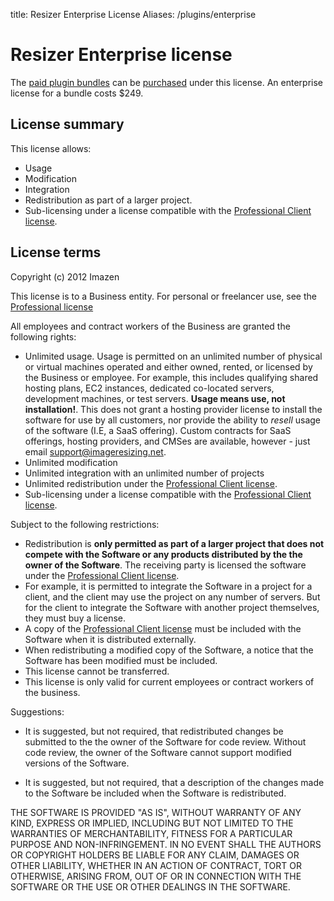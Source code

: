 title: Resizer Enterprise License
Aliases: /plugins/enterprise

# Resizer Enterprise license

The [paid plugin bundles](/plugins) can be [purchased](/plugins) under this license. An enterprise license for a bundle costs <span class="price">$249</span>.

## License summary

This license allows:

 * Usage
 * Modification
 * Integration
 * Redistribution as part of a larger project.
 * Sub-licensing under a license compatible with the [Professional Client license][proclient].


## License terms

Copyright (c) 2012 Imazen

This license is to a Business entity. For personal or freelancer use, see the [Professional license][pro]

All employees and contract workers of the Business are granted the following rights:

 * Unlimited usage. Usage is permitted on an unlimited number of physical or virtual machines operated and either owned, rented, or licensed by the Business or employee. For example, this includes qualifying shared hosting plans, EC2 instances, dedicated co-located servers, development machines, or test servers. **Usage means use, not installation!**. This does not grant a hosting provider license to install the software for use by all customers, nor provide the ability to *resell* usage of the software (I.E, a SaaS offering). Custom contracts for SaaS offerings, hosting providers, and CMSes are available, however - just email support@imageresizing.net.
 * Unlimited modification
 * Unlimited integration with an unlimited number of projects
 * Unlimited redistribution under the [Professional Client license][proclient].
 * Sub-licensing under a license compatible with the [Professional Client license][proclient].

Subject to the following restrictions:

 * Redistribution is **only permitted as part of a larger project that does not compete with the Software or any products distributed by the the owner of the Software**. The receiving party is licensed the software under the [Professional Client license][proclient].
 * For example, it is permitted to integrate the Software in a project for a client, and the client may use the project on any number of servers. But for the client to integrate the Software with another project themselves, they must buy  a license.
 * A copy of the [Professional Client license][proclient] must be included with the Software when it is distributed externally.
 * When redistributing a modified copy of the Software, a notice that the Software has been modified must be included.
 * This license cannot be transferred.
 * This license is only valid for current employees or contract workers of the business.

Suggestions:

 * It is suggested, but not required, that redistributed changes be submitted to the the owner of the Software for code review. Without code review, the owner of the Software cannot support modified versions of the Software.

 * It is suggested, but not required, that a description of the changes made to the Software be included when the Software is redistributed.

THE SOFTWARE IS PROVIDED "AS IS", WITHOUT WARRANTY OF ANY KIND, EXPRESS OR
IMPLIED, INCLUDING BUT NOT LIMITED TO THE WARRANTIES OF MERCHANTABILITY,
FITNESS FOR A PARTICULAR PURPOSE AND NON-INFRINGEMENT. IN NO EVENT SHALL THE
AUTHORS OR COPYRIGHT HOLDERS BE LIABLE FOR ANY CLAIM, DAMAGES OR OTHER
LIABILITY, WHETHER IN AN ACTION OF CONTRACT, TORT OR OTHERWISE, ARISING FROM,
OUT OF OR IN CONNECTION WITH THE SOFTWARE OR THE USE OR OTHER DEALINGS IN
THE SOFTWARE.

[freedom]: /licenses/freedom  "Resizer Freedom License"
[trial]: /licenses/trial  "Resizer Trial License"
[pro]: /licenses/pro  "Resizer Professional License"
[proclient]: /licenses/proclient  "Resizer Professional Client License"
[enterprise]: /licenses/enterprise  "Resizer Enterprise License"
